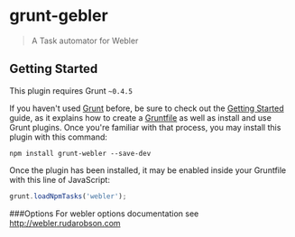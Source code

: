 # grunt-gebler

> A Task automator for Webler

## Getting Started
This plugin requires Grunt `~0.4.5`

If you haven't used [Grunt](http://gruntjs.com/) before, be sure to check out the [Getting Started](http://gruntjs.com/getting-started) guide, as it explains how to create a [Gruntfile](http://gruntjs.com/sample-gruntfile) as well as install and use Grunt plugins. Once you're familiar with that process, you may install this plugin with this command:

```shell
npm install grunt-webler --save-dev
```

Once the plugin has been installed, it may be enabled inside your Gruntfile with this line of JavaScript:

```js
grunt.loadNpmTasks('webler');
```

###Options
For webler options documentation see http://webler.rudarobson.com
